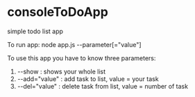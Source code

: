 # consoleToDoApp
simple todo list app

To run app:
node app.js --parameter[="value"]

To use this app you have to know three parameters:
1. --show : shows your whole list
2. --add="value" : add task to list, value = your task
3. --del="value" : delete task from list, value = number of task
